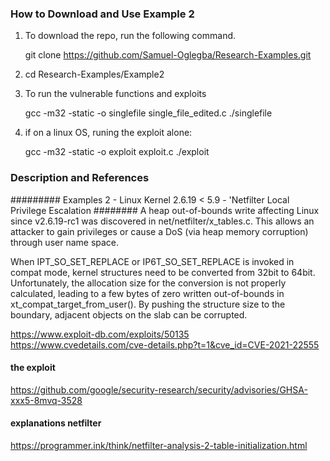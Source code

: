 ### How to Download and Use Example 2
1. To download the repo, run the following command.

   git clone https://github.com/Samuel-Oglegba/Research-Examples.git

2. cd Research-Examples/Example2

3. To run the vulnerable functions and exploits

   gcc -m32 -static -o singlefile single_file_edited.c
    ./singlefile

4. if on a linux OS, runing the exploit alone:

    gcc -m32 -static -o exploit exploit.c
     ./exploit


### Description and References 
######### Examples 2 - Linux Kernel 2.6.19 < 5.9 - 'Netfilter Local Privilege Escalation ########
A heap out-of-bounds write affecting Linux since v2.6.19-rc1 was discovered in net/netfilter/x_tables.c. This allows an attacker to gain privileges or cause a DoS (via heap memory corruption) through user name space.

When IPT_SO_SET_REPLACE or IP6T_SO_SET_REPLACE is invoked in compat mode, kernel structures need to be converted from 32bit to 64bit. Unfortunately, the allocation size for the conversion is not properly calculated, leading to a few bytes of zero written out-of-bounds in xt_compat_target_from_user(). By pushing the structure size to the boundary, adjacent objects on the slab can be corrupted.

https://www.exploit-db.com/exploits/50135
https://www.cvedetails.com/cve-details.php?t=1&cve_id=CVE-2021-22555

#### the exploit ####
https://github.com/google/security-research/security/advisories/GHSA-xxx5-8mvq-3528

#### explanations netfilter ###
https://programmer.ink/think/netfilter-analysis-2-table-initialization.html


